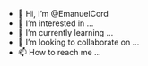 - 👋 Hi, I’m @EmanuelCord
- 👀 I’m interested in ...
- 🌱 I’m currently learning ...
- 💞️ I’m looking to collaborate on ...
- 📫 How to reach me ...

<!---
EmanuelCord/EmanuelCord is a ✨ special ✨ repository because its `README.md` (this file) appears on your GitHub profile.
You can click the Preview link to take a look at your changes.
--->
